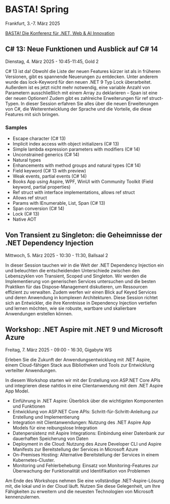 # BASTA! Spring

Frankfurt, 3.-7. März 2025

[BASTA! Die Konferenz für .NET, Web & AI Innovation](https://basta.net/frankfurt)

## C# 13: Neue Funktionen und Ausblick auf C# 14

Dienstag, 4. März 2025 - 10:45-11:45, Gold 2

C# 13 ist da! Obwohl die Liste der neuen Features kürzer ist als in früheren Versionen, gibt es spannende Neuerungen zu entdecken. Unter anderem wurde das lock-Keyword für den neuen .NET 9 Typ Lock überarbeitet. Außerdem ist es jetzt nicht mehr notwendig, eine variable Anzahl von Parametern ausschließlich mit einem Array zu deklarieren – Span ist eine der neuen Optionen! Zudem gibt es zahlreiche Erweiterungen für ref struct-Typen. In dieser Session erfahren Sie alles über die neuen Erweiterungen von C#, die Weiterentwicklung der Sprache und die Vorteile, die diese Features mit sich bringen.

### Samples

- Escape character (C# 13)
- Implicit index access with object initializers (C# 13)
- Simple lambda expression parameters with modifiers (C# 14)
- Unconstrained generics (C# 14)
- Natural types
- Enhancements with method groups and natural types (C# 14)
- Field keyword (C# 13 with preview)
- Weak events, partial events (C# 14)
- Books App using Aspire, WPF, WinUI with Community Toolkit (Field keyword, partial properties)
- Ref struct with interface implementations, allows ref struct
- Allows ref struct
- Params with IEnumerable, List, Span (C# 13)
- Span conversion (C# 14)
- Lock (C# 13)
- Native AOT 

## Von Transient zu Singleton: die Geheimnisse der .NET Dependency Injection

Mittwoch, 5. März 2025 - 10:30 - 11:30, Ballsaal 2

In dieser Session tauchen wir in die Welt der .NET Dependency Injection ein und beleuchten die entscheidenden Unterschiede zwischen den Lebenszyklen von Transient, Scoped und Singleton. Wir werden die Implementierung von generischen Services untersuchen und die besten Praktiken für das Dispose-Management diskutieren, um Ressourcen effizient zu verwalten. Zudem werfen wir einen Blick auf Keyed Services und deren Anwendung in komplexen Architekturen. Diese Session richtet sich an Entwickler, die ihre Kenntnisse in Dependency Injection vertiefen und lernen möchten, wie sie robuste, wartbare und skalierbare Anwendungen erstellen können.

## Workshop: .NET Aspire mit .NET 9 und Microsoft Azure

Freitag, 7. März 2025 - 09:00 - 16:30, Gigabyte WS

Erleben Sie die Zukunft der Anwendungsentwicklung mit .NET Aspire, einem Cloud-fähigen Stack aus Bibliotheken und Tools zur Entwicklung verteilter Anwendungen. 

In diesem Workshop starten wir mit der Erstellung von ASP.NET Core APIs und integrieren diese nahtlos in eine Clientanwendung mit dem .NET Aspire App Model.

- Einführung in .NET Aspire: Überblick über die wichtigsten Komponenten und Funktionen
- Entwicklung von ASP.NET Core APIs: Schritt-für-Schritt-Anleitung zur Erstellung und Implementierung
- Integration mit Clientanwendungen: Nutzung des .NET Aspire App Models für eine reibungslose Integration
- Datenpersistenz mit Aspire Integrations: Einbindung einer Datenbank zur dauerhaften Speicherung von Daten
- Deployment in die Cloud: Nutzung des Azure Developer CLI und Aspire Manifests zur Bereitstellung der Services in Microsoft Azure
- On-Premises Hosting: Alternative Bereitstellung der Services in einem Kubernetes-Cluster.
- Monitoring und Fehlerbehebung: Einsatz von Monitoring-Features zur Überwachung der Funktionalität und Identifikation von Problemen
  
Am Ende des Workshops nehmen Sie eine vollständige .NET-Aspire-Lösung mit, die lokal und in der Cloud läuft. Nutzen Sie diese Gelegenheit, um Ihre Fähigkeiten zu erweitern und die neuesten Technologien von Microsoft kennenzulernen.
